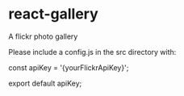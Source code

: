 # react-gallery
A flickr photo gallery

Please include a config.js in the src directory with:

const apiKey = '{yourFlickrApiKey}';

export default apiKey;
